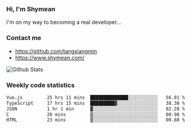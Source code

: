 ### Hi, I'm Shymean

I'm on my way to becoming a real developer...

### Contact me

- <https://github.com/tangxiangmin>
- <https://www.shymean.com/>

![Github Stats](https://github-readme-stats.vercel.app/api?username=tangxiangmin&show_icons=true&theme=dark)


###  Weekly code statistics

<!--START_SECTION:waka-->

```txt
Vue.js         25 hrs 11 mins  ██████████████░░░░░░░░░░░   56.01 %
TypeScript     17 hrs 15 mins  █████████▓░░░░░░░░░░░░░░░   38.38 %
JSON           1 hr 1 min      ▓░░░░░░░░░░░░░░░░░░░░░░░░   02.28 %
C              26 mins         ▒░░░░░░░░░░░░░░░░░░░░░░░░   00.98 %
HTML           23 mins         ▒░░░░░░░░░░░░░░░░░░░░░░░░   00.88 %
```

<!--END_SECTION:waka-->
